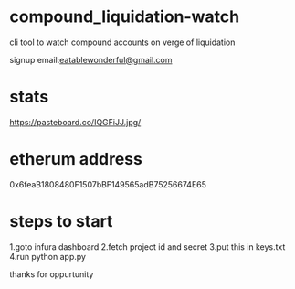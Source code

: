 # compound_liquidation-watch
cli tool to watch compound accounts on verge of liquidation

signup email:eatablewonderful@gmail.com

# stats
https://pasteboard.co/IQGFiJJ.jpg/

# etherum address
0x6feaB1808480F1507bBF149565adB75256674E65

# steps to start
 1.goto infura dashboard 
 2.fetch project id and secret 
 3.put this in keys.txt
 4.run python app.py

thanks for oppurtunity
